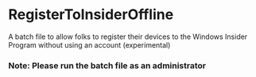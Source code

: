 # RegisterToInsiderOffline
A batch file to allow folks to register their devices to the Windows Insider Program without using an account (experimental)

### Note: Please run the batch file as an administrator
